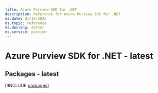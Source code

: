 ```yaml
---
title: Azure Purview SDK for .NET
description: Reference for Azure Purview SDK for .NET
ms.date: 01/14/2025
ms.topic: reference
ms.devlang: dotnet
ms.service: purview
---
```

# Azure Purview SDK for .NET - latest
## Packages - latest
[!INCLUDE [packages](purview-index.md)]